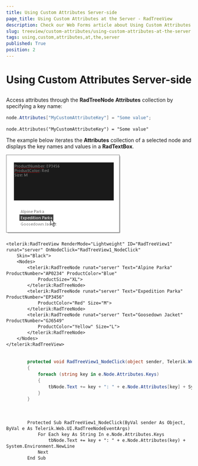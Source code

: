 ```yaml
---
title: Using Custom Attributes Server-side
page_title: Using Custom Attributes at the Server - RadTreeView
description: Check our Web Forms article about Using Custom Attributes at the Server.
slug: treeview/custom-attributes/using-custom-attributes-at-the-server
tags: using,custom,attributes,at,the,server
published: True
position: 2
---
```


# Using Custom Attributes Server-side



## 

Access attributes through the **RadTreeNode** **Attributes** collection by specifying a key name:



````C#
node.Attributes["MyCustomAttributeKey"] = "Some value";
````
````VB.NET
node.Attributes("MyCustomAttributeKey") = "Some value"
````


The example below iterates the **Attributes** collection of a selected node and displays the key names and values in a **RadTextBox**.

![RadTreeView Custom Attributes](images/treeview_customattributesserverside.png)

````ASPNET
<telerik:RadTreeView RenderMode="Lightweight" ID="RadTreeView1" runat="server" OnNodeClick="RadTreeView1_NodeClick"
    Skin="Black">
    <Nodes>
        <telerik:RadTreeNode runat="server" Text="Alpine Parka" ProductNumber="AP0234" ProductColor="Blue"
            ProductSize="XL">
        </telerik:RadTreeNode>
        <telerik:RadTreeNode runat="server" Text="Expedition Parka" ProductNumber="EP3456"
            ProductColor="Red" Size="M">
        </telerik:RadTreeNode>
        <telerik:RadTreeNode runat="server" Text="Goosedown Jacket" ProductNumber="GJ6549"
            ProductColor="Yellow" Size="L">
        </telerik:RadTreeNode>
    </Nodes>
</telerik:RadTreeView>
````





````C#
	     
		protected void RadTreeView1_NodeClick(object sender, Telerik.Web.UI.RadTreeNodeEventArgs e)
	    {    
	        foreach (string key in e.Node.Attributes.Keys)    
	        {        
	            tbNode.Text += key + ": " + e.Node.Attributes[key] + System.Environment.NewLine;    
	        }
	    }
				
````
````VB.NET
	     
	    Protected Sub RadTreeView1_NodeClick(ByVal sender As Object, ByVal e As Telerik.Web.UI.RadTreeNodeEventArgs)
	        For Each key As String In e.Node.Attributes.Keys
	            tbNode.Text += key + ": " + e.Node.Attributes(key) + System.Environment.NewLine
	        Next
	    End Sub
	
````

